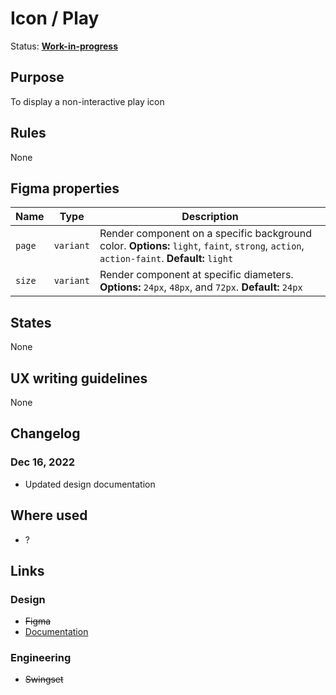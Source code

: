 # Icon / Play

Status: **[Work-in-progress](/guides/can-i-use#work-in-progress)**

## Purpose

To display a non-interactive play icon

## Rules

None

## Figma properties

| Name   | Type      | Description                                                                                                                              |
| ------ | --------- | ---------------------------------------------------------------------------------------------------------------------------------------- |
| `page` | `variant` | Render component on a specific background color. **Options:** `light`, `faint`, `strong`, `action`, `action-faint`. **Default:** `light` |
| `size` | `variant` | Render component at specific diameters. **Options:** `24px`, `48px`, and `72px`. **Default:** `24px`                                     |

## States

None

## UX writing guidelines

None

## Changelog

### Dec 16, 2022

- Updated design documentation

## Where used

- ?

## Links

### Design

- ~~Figma~~
- [Documentation](/components/icon/play)

### Engineering

- ~~Swingset~~

